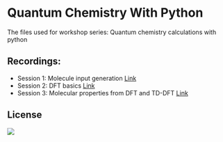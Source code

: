 # Quantum Chemistry With Python
The files used for workshop series: Quantum chemistry calculations with python

## Recordings:
  - Session 1: Molecule input generation [Link](https://www.youtube.com/watch?v=hHRMk5zx2Qw)
  - Session 2: DFT basics [Link](https://www.youtube.com/watch?v=xfvmAH7q3Uk&t=312s)
  - Session 3: Molecular properties from DFT and TD-DFT [Link](https://www.youtube.com/watch?v=Z0mJKoKAgIM&t=2775s)
  

## License
![](https://upload.wikimedia.org/wikipedia/commons/d/d3/Cc_by-nc_icon.svg)
